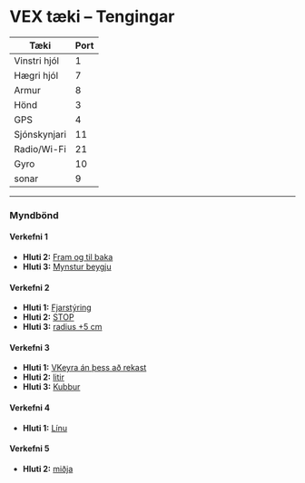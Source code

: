 # VEX tæki – Tengingar

| Tæki          | Port |
|---------------|------|
| Vinstri hjól  | 1    |
| Hægri hjól    | 7    |
| Armur         | 8    |
| Hönd          | 3    |
| GPS           | 4    |
| Sjónskynjari  | 11   |
| Radio/Wi-Fi   | 21   |
| Gyro          | 10   |
| sonar         | 9    |

---

### Myndbönd

#### Verkefni 1
- **Hluti 2:** [Fram og til baka](https://youtube.com/shorts/O_ZEImKa--s?si=UmXG1alzCJKqVmWf)  
- **Hluti 3:** [Mynstur beygju](https://youtu.be/ra2M4qTgpgI?si=Adtg2VS0mG3LrYpn)  

#### Verkefni 2
- **Hluti 1:** [Fjarstýring](https://youtube.com/shorts/C74RVPIu3U0?si=MVkDqU9fu-RDNu-c)
- **Hluti 2:** [STOP](https://www.youtube.com/shorts/wRAlh0qSgSU)
- **Hluti 3:** [radius +5 cm](https://www.youtube.com/watch?v=KNwzVBTjv-Q)

#### Verkefni 3
- **Hluti 1:** [VKeyra án þess að rekast](https://youtube.com/shorts/fDPcqkLtboE?si=-4YRlwlaHDiazGRe)  
- **Hluti 2:** [litir](https://youtu.be/YKrZClAZxAE?si=_drlIxpZmCIL3-PL)
- **Hluti 3:** [Kubbur](https://www.youtube.com/watch?v=ZsRIMMhsPGU)

#### Verkefni 4
- **Hluti 1:** [Línu](https://www.youtube.com/shorts/2OXypMzWbQ0)  

#### Verkefni 5
- **Hluti 2:** [miðja](https://youtube.com/shorts/aveU7HyIZ-g?si=ofeQGTt57UfF1oJj)  


